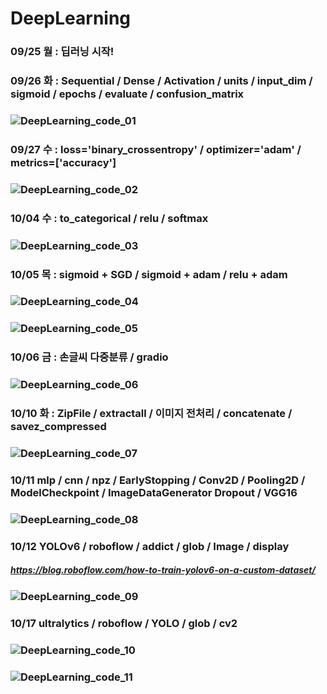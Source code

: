 # DeepLearning

### 09/25 월 : 딥러닝 시작!
### 09/26 화 : Sequential / Dense / Activation / units / input_dim / sigmoid / epochs / evaluate / confusion_matrix
### ![DeepLearning_code_01](https://github.com/Jang-jw/DeepLearning/assets/134268098/680f1f4f-ad7d-4f10-8951-974b1d3d1dae)
### 09/27 수 : loss='binary_crossentropy' / optimizer='adam' / metrics=['accuracy'] 
### ![DeepLearning_code_02](https://github.com/Jang-jw/DeepLearning/assets/134268098/eb0b1391-61cd-4d11-bb1e-10c44115ab6d)
### 10/04 수 : to_categorical / relu / softmax
### ![DeepLearning_code_03](https://github.com/Jang-jw/DeepLearning/assets/134268098/6cb1d89f-e769-4ff6-a544-b1d7cdcf3630)
### 10/05 목 : sigmoid + SGD / sigmoid + adam / relu + adam 
### ![DeepLearning_code_04](https://github.com/Jang-jw/DeepLearning/assets/134268098/23fa584c-68d8-4870-b9dd-63c304a9e24e)
### ![DeepLearning_code_05](https://github.com/Jang-jw/DeepLearning/assets/134268098/bcd3e92e-1891-4794-8d5c-b24830ad0cda)
### 10/06 금 : 손글씨 다중분류 / gradio 
### ![DeepLearning_code_06](https://github.com/Jang-jw/DeepLearning/assets/134268098/b7144c01-d1b3-4f70-856c-63501d1a0656)
### 10/10 화 : ZipFile / extractall / 이미지 전처리 / concatenate / savez_compressed 
### ![DeepLearning_code_07](https://github.com/Jang-jw/DeepLearning/assets/134268098/00d63918-a607-4abe-be68-9773f2e16c54)
### 10/11 mlp / cnn / npz / EarlyStopping / Conv2D / Pooling2D / ModelCheckpoint / ImageDataGenerator Dropout / VGG16 
### ![DeepLearning_code_08](https://github.com/Jang-jw/DeepLearning/assets/134268098/7b30d027-8ffe-43ff-bf50-33fc8a575487)
### 10/12 YOLOv6 / roboflow / addict / glob / Image / display 
##### https://blog.roboflow.com/how-to-train-yolov6-on-a-custom-dataset/
### ![DeepLearning_code_09](https://github.com/Jang-jw/DeepLearning/assets/134268098/44ddb226-2b36-46b8-9ea2-6a615a961497)
### 10/17 ultralytics / roboflow / YOLO / glob / cv2 
### ![DeepLearning_code_10](https://github.com/Jang-jw/DeepLearning/assets/134268098/e8c370e3-35c4-4496-8c6c-276a0298899d)
### ![DeepLearning_code_11](https://github.com/Jang-jw/DeepLearning/assets/134268098/de604ca1-eb26-42f8-b708-e77d0c166950)
